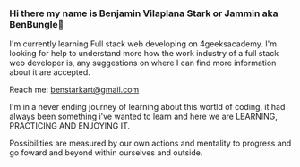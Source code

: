 ### Hi there my name is Benjamin Vilaplana Stark or Jammin aka BenBungle👋

I'm currently learning Full stack web developing on 4geeksacademy.
I'm looking for help to understand more how the work industry of a full stack web developer is, any suggestions on where I can find more information about it are accepted.

Reach me: benstarkart@gmail.com

I'm in a never ending journey of learning about this wortld of coding, it had always been something i've wanted to learn and here we are LEARNING, PRACTICING AND ENJOYING IT.

Possibilities are measured by our own actions and mentality to progress and go foward and beyond within ourselves and outside.


<!--
**BenBungle/BenBungle** is a ✨ _special_ ✨ repository because its `README.md` (this file) appears on your GitHub profile.

Here are some ideas to get you started:

- 🔭 I’m currently working on ...
- 🌱 I’m currently learning ...
- 👯 I’m looking to collaborate on ...
- 🤔 I’m looking for help with ...
- 💬 Ask me about ...
- 📫 How to reach me: ...
- 😄 Pronouns: ...
- ⚡ Fun fact: ...
-->
